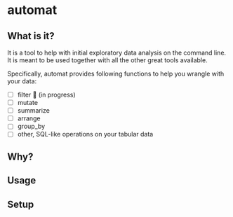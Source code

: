 # automat

## What is it?

It is a tool to help with initial exploratory data analysis on the command line. It is meant to be used together with all the other great tools available.

Specifically, automat provides following functions to help you wrangle with your data:

- [ ] filter :toolbox: (in progress)
- [ ]  mutate
- [ ] summarize
- [ ] arrange
- [ ] group_by
- [ ] other, SQL-like operations on your tabular data

## Why?

## Usage

## Setup
